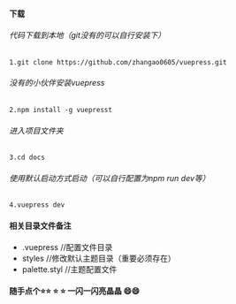 #### 下载
###### 代码下载到本地（git没有的可以自行安装下）
`1.git clone https://github.com/zhangao0605/vuepress.git`
###### 没有的小伙伴安装vuepress
`2.npm install -g vuepresst`
###### 进入项目文件夹
`3.cd docs`
###### 使用默认启动方式启动（可以自行配置为npm run dev等）
`4.vuepress dev`
#### 相关目录文件备注
-  .vuepress  //配置文件目录
-  styles     //修改默认主题目录（重要必须存在）
-  palette.styl  //主题配置文件

#### 随手点个:star::star: :star: :star:  一闪一闪亮晶晶 :smile::smile:
